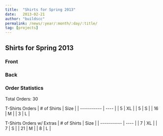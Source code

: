 ```yaml
---
title:  "Shirts for Spring 2013"
date:   2013-02-21
author: "buildscc"
permalink: /news/:year/:month/:day/:title/
tag: [projects]
---
```


## Shirts for Spring 2013

### Front

### Back

### Order Statistics

Total Orders: 30

T-Shirts Orders
| # of Shirts | Size |
| ----------- | ---- |
|	5 		  | XL   |
|   5 		  |	S    |
|	16		  |	M    |
|	3 		  |	L    |


T-Shirts Orders w/ Extras
| # of Shirts | Size |
| ----------- | ---- |
|	7         |	XL   |
|	7         |	S    |
|	21        |	M    |
|	8         |	L    |